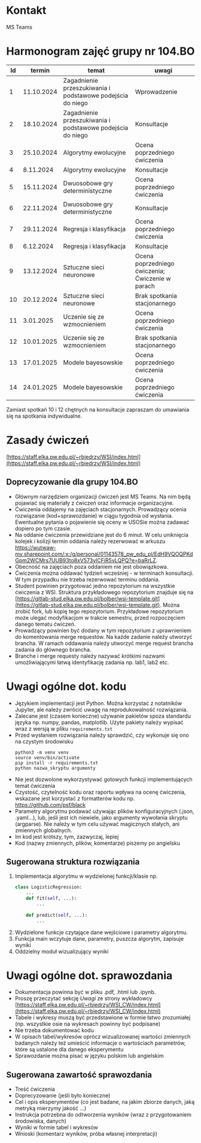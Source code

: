 # Kontakt

MS Teams

# Harmonogram zajęć grupy nr 104.BO 

| Id | termin     | 	temat                                                     | uwagi                                            |
|----|------------|------------------------------------------------------------|--------------------------------------------------|
| 1  | 11.10.2024 | Zagadnienie przeszukiwania i podstawowe podejścia do niego | Wprowadzenie                                     |
| 2  | 18.10.2024 | Zagadnienie przeszukiwania i podstawowe podejścia do niego | Konsultacje                                      |
| 3  | 25.10.2024 | Algorytmy ewolucyjne                                       | Ocena poprzedniego ćwiczenia                     |
| 4  | 8.11.2024  | Algorytmy ewolucyjne                                       | Konsultacje                                      |
| 5  | 15.11.2024 | Dwuosobowe gry deterministyczne                            | Ocena poprzedniego ćwiczenia                     |
| 6  | 22.11.2024 | Dwuosobowe gry deterministyczne                            | Konsultacje                                      |
| 7  | 29.11.2024 | Regresja i klasyfikacja                                    | Ocena poprzedniego ćwiczenia                     |
| 8  | 6.12.2024  | Regresja i klasyfikacja                                    | Konsultacje                                      |
| 9  | 13.12.2024 | Sztuczne sieci neuronowe                                   | Ocena poprzedniego ćwiczenia; Ćwiczenie w parach |
| 10 | 20.12.2024 | Sztuczne sieci neuronowe                                   | Brak spotkania stacjonarnego                     |
| 11 | 3.01.2025  | Uczenie się ze wzmocnieniem                                | Ocena poprzedniego ćwiczenia                     |
| 12 | 10.01.2025 | Uczenie się ze wzmocnieniem                                | Brak spotkania stacjonarnego                     |
| 13 | 17.01.2025 | Modele bayesowskie                                         | Ocena poprzedniego ćwiczenia                     |
| 14 | 24.01.2025 | Modele bayesowskie                                         | Ocena poprzedniego ćwiczenia                     |


Zamiast spotkań 10 i 12 chętnych na konsultacje zapraszam do umawiania się na spotkania indywidualne.

# Zasady ćwiczeń

[https://staff.elka.pw.edu.pl/~rbiedrzy/WSI/index.html](https://staff.elka.pw.edu.pl/~rbiedrzy/WSI/index.html)

## Doprecyzowanie dla grupy 104.BO

 - Głównym narzędziem organizacji ćwiczeń jest MS Teams. Na nim będą pojawiać się materiały z ćwiczeń oraz informacje organizacyjne.
 - Ćwiczenia oddajemy na zajęciach stacjonarnych. Prowadzący ocenia rozwiązanie (kod+sprawozdanie) w ciągu tygodnia od wysłania. 
Ewentualne pytania o pojawienie się oceny w USOSie można zadawać dopiero po tym czasie.
 - Na oddanie ćwiczenia przewidziane jest do 6 minut. W celu uniknięcia kolejek i kolizji termin oddania należy rezerwować w arkuszu https://wutwaw-my.sharepoint.com/:x:/g/personal/01143578_pw_edu_pl/EdH9VQOQPKdGpm2WCMrs7UUB93to8xV573ylCFiR5vLQPQ?e=baRrLZ. 
 - Obecność na zajęciach poza oddaniem nie jest obowiązkowa.
 - Ćwiczenia można oddawać tydzień wcześniej - w terminach konsultacji. W tym przypadku nie trzeba rezerwować terminu oddania.
 - Student powinien przygotować jedno repozytorium na wszystkie ćwiczenia z WSI.
Struktura przykładowego repozytorium znajduje się na [https://gitlab-stud.elka.pw.edu.pl/bolber/wsi-template.git](https://gitlab-stud.elka.pw.edu.pl/bolber/wsi-template.git). Można zrobić fork, lub kopię tego repozytorium.
Przykładowe repozytorium może ulegać modyfikacjom w trakcie semestru, przed rozpoczęciem danego tematu ćwiczeń.
 - Prowadzący powinien być dodany w tym repozytorium z uprawnieniem do
komentowania merge requestów. Na każde zadanie należy utworzyć brancha.
W ramach oddawania należy utworzyć merge request brancha zadania do
głównego brancha.
 - Branche i merge requesty należy nazywać krótkimi nazwami umożliwiającymi łatwą identyfikację zadania np. lab1, lab2 etc. 


# Uwagi ogólne dot. kodu

 - Językiem implementacji jest Python. Można korzystać z notatników Jupyter, ale należy zwrócić uwagę na reprodukowalność rozwiązania.
 - Zalecane jest (czasem konieczne) używanie pakietów spoza standardu języka
np. numpy, pandas, matplotlib. Użyte pakiety należy wypisać wraz z wersją w pliku `requirements.txt`
 - Przed wysłaniem rozwiązania należy sprawdzić, czy wykonuje się ono na czystym środowisku
    ```shell
    python3 -m venv venv
    source venv/bin/activate
    pip install -r requirements.txt
    python nazwa_skryptu argumenty
    ```
 - Nie jest dozwolone wykorzystywać gotowych funkcji implementujących temat ćwiczenia
 - Czystość, czytelność kodu oraz raportu wpływa na ocenę ćwiczenia, 
wskazane jest korzystać z formatterów kodu np. https://github.com/psf/black
 - Parametry algorytmu podawać używając plików konfiguracyjnych (.json, .yaml...), lub, jeśli jest ich niewiele, jako argumenty wywołania skryptu (argparse).
Nie należy w tym celu używać magicznych stałych, ani zmiennych globalnych.
 - Im kod jest krótszy, tym, zazwyczaj, lepiej
 - Kod (nazwy zmiennych, plików, komentarze) piszemy po angielsku 

## Sugerowana struktura rozwiązania

1. Implementacja algorytmu w wydzielonej funkcji/klasie np.
    ```python
    class LogisticRegression:
        ...
        def fit(self, ...):
            ...
        
        def predict(self, ...):
            ...
    ```
2. Wydzielone funkcje czytające dane wejściowe i parametry algorytmu.
3. Funkcja main wczytuje dane, parametry, puszcza algorytm, zapisuje wyniki
4. Oddzielny moduł wizualizujący wyniki

# Uwagi ogólne dot. sprawozdania

 - Dokumentacja powinna być w pliku .pdf, .html lub .ipynb.
 - Proszę przeczytać sekcję *Uwagi* ze strony wykładowcy [https://staff.elka.pw.edu.pl/~rbiedrzy/WSI_CW/index.html](https://staff.elka.pw.edu.pl/~rbiedrzy/WSI_CW/index.html)
 - Tabele i wykresy muszą być przedstawione w formie łatwo zrozumiałej (np. wszystkie osie na wykresach powinny być podpisane)
 - Nie trzeba dokumentować kodu
 - W opisach tabel/wykresów oprócz wizualizowanej wartości zmiennych badanych należy też umieścić informacje o wartościach parametrów,
które są ustalone dla danego eksperymentu 
 - Sprawozdanie można pisać w języku polskim lub angielskim

## Sugerowana zawartość sprawozdania

 - Treść ćwiczenia
 - Doprecyzowanie (jeśli było konieczne)
 - Cel i opis eksperymentów (co jest badane, na jakim zbiorze danych, jaką metryką mierzymy jakość ...)
 - Instrukcja potrzebna do odtworzenia wyników (wraz z przygotowaniem środowiska, danych)
 - Wyniki w formie tabel i wykresów
 - Wnioski (komentarz wyników, próba własnej interpretacji)
